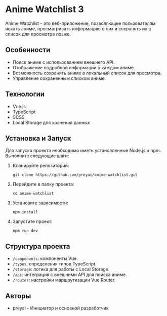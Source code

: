 
# Anime Watchlist 3

Anime Watchlist - это веб-приложение, позволяющее пользователям искать аниме, просматривать информацию о них и сохранять их в список для просмотра позже.

## Особенности

- Поиск аниме с использованием внешнего API.
- Отображение подробной информации о каждом аниме.
- Возможность сохранять аниме в локальный список для просмотра.
- Управление сохраненным списком аниме.

## Технологии

- Vue.js
- TypeScript
- SCSS
- Local Storage для хранения данных

## Установка и Запуск

Для запуска проекта необходимо иметь установленные Node.js и npm. Выполните следующие шаги:

1. Клонируйте репозиторий:
   ```
   git clone https://github.com/preyai/anime-watchlist.git
   ```
2. Перейдите в папку проекта:
   ```
   cd anime-watchlist
   ```
3. Установите зависимости:
   ```
   npm install
   ```
4. Запустите проект:
   ```
   npm run dev
   ```

## Структура проекта

- `/components`: компоненты Vue.
- `/types`: определения типов TypeScript.
- `/storage`: логика для работы с Local Storage.
- `/api`: интеграция с внешними API для поиска аниме.
- `/router`: настройки маршрутизации Vue Router.

## Авторы

- preyai - Инициатор и основной разработчик

